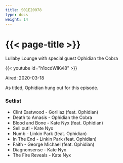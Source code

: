 ```yaml
---
title: S01E20078
type: docs
weight: 14
---
```


# {{< page-title >}}

Lullaby Lounge with special guest Ophidian the Cobra

{{< youtube id="h1ocdWlKvI8" >}}

Aired: 2020-03-18

As titled, Ophidian hung out for this episode.

### Setlist
* Clint Eastwood - Gorillaz (feat. Ophidian)
* Death to Amasis - Ophidian the Cobra
* Blood and Bone - Kate Nyx (feat. Ophidian)
* Sell out! - Kate Nyx
* Numb - Linkin Park (feat. Ophidian)
* In The End - Linkin Park (feat. Ophidian)
* Faith - George Michael (feat. Ophidian)
* Diagnonsense - Kate Nyx
* The Fire Reveals - Kate Nyx
